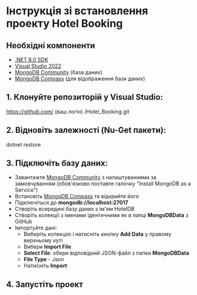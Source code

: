 # Інструкція зі встановлення проекту Hotel Booking

## Необхідні компоненти
- [.NET 8.0 SDK](https://dotnet.microsoft.com/download)
- [Visual Studio 2022](https://visualstudio.microsoft.com/)
- [MongoDB Community](https://www.mongodb.com/try/download/community) (база даних)
- [MongoDB Compass](https://www.mongodb.com/products/compass) (для відображення бази даних)

  
## 1. Клонуйте репозиторій у Visual Studio:
https://github.com/ (ваш логін) /Hotel_Booking.git

## 2. Відновіть залежності (Nu-Get пакети):
dotnet restore

## 3. Підключіть базу даних:
- Завантажте [MongoDB Community](https://www.mongodb.com/try/download/community) з налаштуваннями за замовчуванням (обов'язково поставте галочку "Install MongoDB as a Service")
- Встановіть [MongoDB Compass](https://www.mongodb.com/products/compass) та відкрийте його
- Підключіться до **mongodb://localhost:27017**
- Створіть всередині базу даних з ім'ям HotelDB
- Створіть колекції з іменами ідентичними як в папці **MongoDBData** з GitHub
- Імпортуйте дані:
    - Виберіть колекцію і натисніть кнопку **Add Data** у правому верхньому куті
    - Вибери **Import File**
    - **Select File**: обери відповідний JSON-файл з папки **MongoDBData**
    - **File Type** - Json
    - Натисніть **Import**

## 4. Запустіть проект
